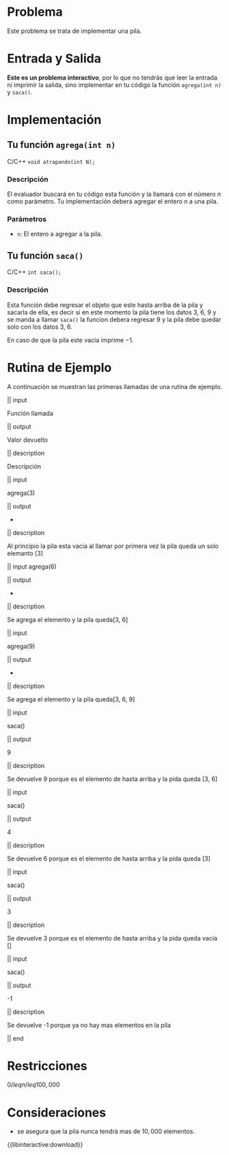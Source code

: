 # Problema

Este problema se trata de implementar una pila.

# Entrada y Salida

**Este es un problema interactivo**, por lo que no tendrás que leer la entrada ni imprimir la salida, sino implementar en tu código la función `agrega(int n)` y `saca()`.

# Implementación

## Tu función `agrega(int n)`

C/C++ `void atrapando(int N);`

### Descripción

El evaluador buscará en tu código esta función y la llamará con el número $n$ como parámetro. Tu implementación deberá agregar el entero $n$ a una pila.

### Parámetros

* `n`: El entero a agregar a la pila.

## Tu función `saca()`

C/C++ `int saca();`

### Descripción

Esta función debe regresar el objeto que este hasta arriba de la pila y sacarla de ella, es decir si en este momento la pila tiene los datos 3, 6, 9 y se manda a llamar `saca()` la funcion debera regresar 9 y la pila debe quedar solo con los datos 3, 6.

En caso de que la pila este vacía imprime $-1$.

# Rutina de Ejemplo

A continuación se muestran las primeras llamadas de una rutina de ejemplo.

|| input

Función llamada

|| output

Valor devuelto

|| description

Descripción

|| input

agrega(3)

|| output

-

|| description

Al principio la pila esta vacia al llamar por primera vez la pila queda un solo elemanto [3]

|| input
agrega(6)

|| output

-

|| description

Se agrega el elemento y la pila queda[3, 6]

|| input

agrega(9)

|| output

-

|| description

Se agrega el elemento y la pila queda[3, 6, 9]

|| input

saca()

|| output

9

|| description

Se devuelve 9 porque es el elemento de hasta arriba y la pida queda [3, 6]

|| input

saca()

|| output

4

|| description

Se devuelve 6 porque es el elemento de hasta arriba y la pida queda [3]

|| input

saca()

|| output

3

|| description

Se devuelve 3 porque es el elemento de hasta arriba y la pida queda vacía []

|| input

saca()

|| output

-1

|| description

Se devuelve -1 porque ya no hay mas elementos en la pila

|| end

# Restricciones

$0 /leq n /leq 100,000$

# Consideraciones

* se asegura que la pila nunca tendrá mas de $10,000$ elementos.

{{libinteractive:download}}
